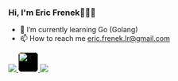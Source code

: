 ### Hi, I'm Eric Frenek👋🧑‍💻
  



- 🌱 I’m currently learning Go (Golang)
- 📫 How to reach me eric.frenek.lr@gmail.com
<p align="left">
  <a href="https://www.facebook.com/eric.lopez.946660">
    <img src="https://img.icons8.com/color/48/000000/facebook.png"/>
  </a>
   <a href="https://x.com/LrFrenek">
    <img src="https://img.icons8.com/ios-filled/50/ffffff/x.png" alt="X" width="40" height="40" style="background-color:#000; border-radius:8px;"/>
  </a>
  <a href="https://www.linkedin.com/in/TU_USUARIO/">
    <img src="https://img.icons8.com/color/48/000000/linkedin.png"/>
  </a>
</p>


  
